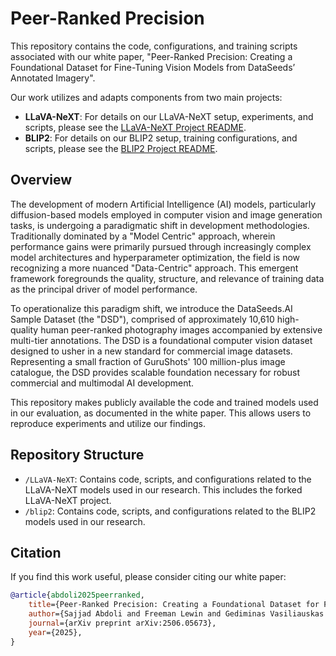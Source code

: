 # Peer-Ranked Precision

This repository contains the code, configurations, and training scripts associated with our white paper, "Peer-Ranked Precision: Creating a Foundational Dataset for Fine-Tuning Vision Models from DataSeeds’ Annotated Imagery".

Our work utilizes and adapts components from two main projects:
*   **LLaVA-NeXT**: For details on our LLaVA-NeXT setup, experiments, and scripts, please see the [LLaVA-NeXT Project README](./LLaVA-NeXT/README.md).
*   **BLIP2**: For details on our BLIP2 setup, training configurations, and scripts, please see the [BLIP2 Project README](./blip2/README.md).

## Overview
The development of modern Artificial Intelligence (AI) models, particularly diffusion-based models employed in computer vision and image generation tasks, is undergoing a paradigmatic shift in development methodologies. Traditionally dominated by a "Model Centric" approach, wherein performance gains were primarily pursued through increasingly complex model architectures and hyperparameter optimization, the field is now recognizing a more nuanced "Data-Centric" approach. This emergent framework foregrounds the quality, structure, and relevance of training data as the principal driver of model performance.

To operationalize this paradigm shift, we introduce the DataSeeds.AI Sample Dataset (the "DSD"), comprised of approximately 10,610 high-quality human peer-ranked photography images accompanied by extensive multi-tier annotations. The DSD is a foundational computer vision dataset designed to usher in a new standard for commercial image datasets. Representing a small fraction of GuruShots' 100 million-plus image catalogue, the DSD provides scalable foundation necessary for robust commercial and multimodal AI development.

This repository makes publicly available the code and trained models used in our evaluation, as documented in the white paper. This allows users to reproduce experiments and utilize our findings.

## Repository Structure
- `/LLaVA-NeXT`: Contains code, scripts, and configurations related to the LLaVA-NeXT models used in our research. This includes the forked LLaVA-NeXT project.
- `/blip2`: Contains code, scripts, and configurations related to the BLIP2 models used in our research.

## Citation
If you find this work useful, please consider citing our white paper:
```bibtex
@article{abdoli2025peerranked,
    title={Peer-Ranked Precision: Creating a Foundational Dataset for Fine-Tuning Vision Models from GuruShots' Annotated Imagery}, 
    author={Sajjad Abdoli and Freeman Lewin and Gediminas Vasiliauskas and Fabian Schonholz},
    journal={arXiv preprint arXiv:2506.05673},
    year={2025},
}
```
